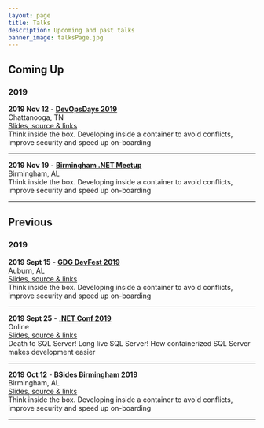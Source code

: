 ```yaml
---
layout: page
title: Talks
description: Upcoming and past talks
banner_image: talksPage.jpg
---
```


## Coming Up

### 2019

**2019 Nov 12** - **<a href="https://devopsdays.org/events/2019-chattanooga/welcome/" target="_blank">DevOpsDays 2019</a>**<br/>
Chattanooga, TN<br/>
<a href="/talks/devopsdays2019">Slides, source & links</a><br/>
Think inside the box. Developing inside a container to avoid conflicts, improve security and speed up on-boarding

---

**2019 Nov 19** - **<a href="https://www.meetup.com/Birmingham-NET-Meetup/" target="_blank">Birmingham .NET Meetup</a>**<br/>
Birmingham, AL<br/>
Think inside the box. Developing inside a container to avoid conflicts, improve security and speed up on-boarding

---

## Previous

### 2019

**2019 Sept 15** - **<a href="https://gdgcloudauburndevfest19.firebaseapp.com/" target="_blank">GDG DevFest 2019</a>**<br/>
Auburn, AL<br/>
<a href="/talks/devfest-auburn">Slides, source & links</a><br/>
Think inside the box. Developing inside a container to avoid conflicts, improve security and speed up on-boarding

---

**2019 Sept 25** - **<a href="https://www.dotnetconf.net/" target="_blank">.NET Conf 2019</a>**<br/>
Online<br/>
<a href="/talks/dotnetconf2019">Slides, source & links</a><br/>
Death to SQL Server! Long live SQL Server! How containerized SQL Server makes development easier

---

**2019 Oct 12** - **<a href="https://bsidesbham.org/" target="_blank">BSides Birmingham 2019</a>**<br/>
Birmingham, AL<br/>
<a href="/talks/bsides-bhm-2019">Slides, source & links</a><br/>
Think inside the box. Developing inside a container to avoid conflicts, improve security and speed up on-boarding

---
